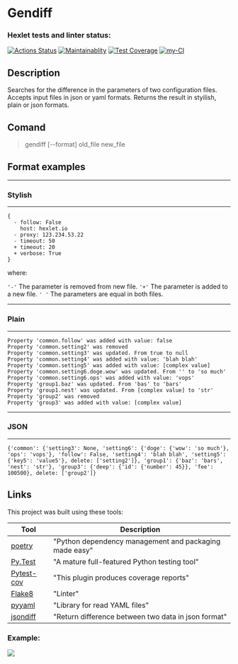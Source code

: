 # Gendiff

### Hexlet tests and linter status:

[![Actions Status](https://github.com/Alexander-Ageev/python-project-50/workflows/hexlet-check/badge.svg)](https://github.com/Alexander-Ageev/python-project-50/actions)
[![Maintainablity](https://api.codeclimate.com/v1/badges/b32e97d7362b0b34962f/maintainability)](https://codeclimate.com/github/Alexander-Ageev/python-project-50/maintainability)
[![Test Coverage](https://api.codeclimate.com/v1/badges/b32e97d7362b0b34962f/test_coverage)](https://codeclimate.com/github/Alexander-Ageev/python-project-50/test_coverage)
[![my-CI](https://github.com/Alexander-Ageev/python-project-50/actions/workflows/my-CI.yml/badge.svg)](https://github.com/Alexander-Ageev/python-project-50/actions/workflows/my-CI.yml)
## Description

Searches for the difference in the parameters of two configuration files. Accepts input files in json or yaml formats. Returns the result in styilish, plain or json formats.

## Comand

> gendiff [--format] old_file new_file


## Format examples

---
### Stylish
---
```
{
  - follow: False
    host: hexlet.io
  - proxy: 123.234.53.22
  - timeout: 50
  + timeout: 20
  + verbose: True
}
```
where:

`'-'` The parameter is removed from new file.
`'+'` The parameter is added to a new file.
`' '` The parameters are equal in both files.

---
### Plain
---
```
Property 'common.follow' was added with value: false
Property 'common.setting2' was removed
Property 'common.setting3' was updated. From true to null
Property 'common.setting4' was added with value: 'blah blah'
Property 'common.setting5' was added with value: [complex value]
Property 'common.setting6.doge.wow' was updated. From '' to 'so much'
Property 'common.setting6.ops' was added with value: 'vops'
Property 'group1.baz' was updated. From 'bas' to 'bars'
Property 'group1.nest' was updated. From [complex value] to 'str'
Property 'group2' was removed
Property 'group3' was added with value: [complex value]
```
---
### JSON
---
```
{'common': {'setting3': None, 'setting6': {'doge': {'wow': 'so much'}, 'ops': 'vops'}, 'follow': False, 'setting4': 'blah blah', 'setting5': {'key5': 'value5'}, delete: ['setting2']}, 'group1': {'baz': 'bars', 'nest': 'str'}, 'group3': {'deep': {'id': {'number': 45}}, 'fee': 100500}, delete: ['group2']}
```





## Links

This project was built using these tools:

| Tool                                                                        | Description                                             |
|-----------------------------------------------------------------------------|---------------------------------------------------------|
| [poetry](https://poetry.eustace.io/)                                        | "Python dependency management and packaging made easy"  |
| [Py.Test](https://pytest.org)                                               | "A mature full-featured Python testing tool"            |
| [Pytest-cov](https://pypi.org/project/pytest-cov/)                          | "This plugin produces coverage reports"                 |
| [Flake8](https://flake8.pycqa.org/en/latest/index.html)                     | "Linter"                                                |
| [pyyaml](https://pypi.org/project/PyYAML/)                                  | "Library for read YAML files"                           |
| [jsondiff](https://pypi.org/project/jsondiff/)                              | "Return difference between two data in json format"     |

### Example:

<a href="https://asciinema.org/a/noqwMh5V4EiMlpyCuX5uH2nmM" target="_blank"><img src="https://asciinema.org/a/noqwMh5V4EiMlpyCuX5uH2nmM.svg" /></a>
